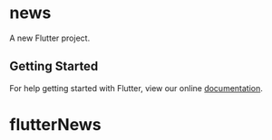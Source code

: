 # news

A new Flutter project.

## Getting Started

For help getting started with Flutter, view our online
[documentation](https://flutter.io/).
# flutterNews
